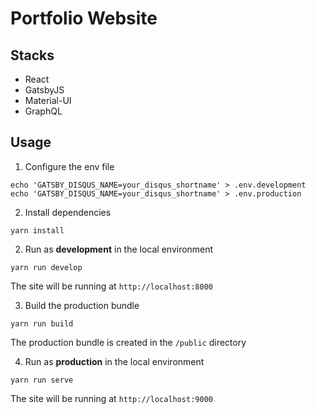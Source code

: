 # Portfolio Website

## Stacks

- React
- GatsbyJS
- Material-UI
- GraphQL

## Usage

1. Configure the env file

```
echo 'GATSBY_DISQUS_NAME=your_disqus_shortname' > .env.development
echo 'GATSBY_DISQUS_NAME=your_disqus_shortname' > .env.production
```

2. Install dependencies

```
yarn install
```

2. Run as **development** in the local environment

```
yarn run develop
```

The site will be running at `http://localhost:8000`

3. Build the production bundle

```
yarn run build
```

The production bundle is created in the `/public` directory

4. Run as **production** in the local environment

```
yarn run serve
```

The site will be running at `http://localhost:9000`
